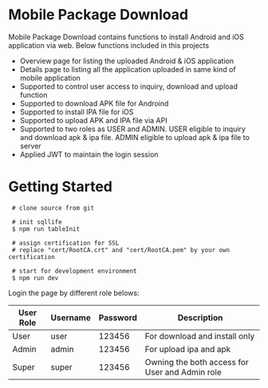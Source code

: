 # Mobile Package Download

Mobile Package Download contains functions to install Android and iOS application via web. Below functions included in this projects
- Overview page for listing the uploaded Android & iOS application
- Details page to listing all the application uploaded in same kind of mobile application
- Supported to control user access to inquiry, download and upload function
- Supported to download APK file for Androind
- Supported to install IPA file for iOS
- Supported to upload APK and IPA file via API
- Supported to two roles as USER and ADMIN. USER eligible to inquiry and download apk & ipa file. ADMIN eligible to upload apk & ipa file to server
- Applied JWT to maintain the login session  


# Getting Started

```
 # clone source from git

 # init sqllife 
 $ npm run tableInit

 # assign certification for SSL
 # replace "cert/RootCA.crt" and "cert/RootCA.pem" by your own certification

 # start for development environment 
 $ npm run dev
```

Login the page by different role belows:

|User Role|Username|Password|Description| 
|---|---|---|---|
|User|user|123456|For download and install only|
|Admin|admin|123456|For upload ipa and apk|
|Super|super|123456|Owning the both access for User and Admin role| 